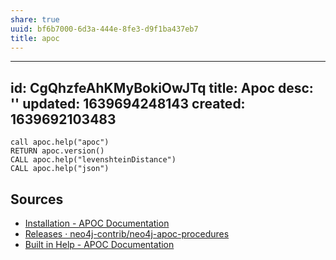 ```yaml
---
share: true
uuid: bf6b7000-6d3a-444e-8fe3-d9f1ba437eb7
title: apoc
---
```

---
id: CgQhzfeAhKMyBokiOwJTq
title: Apoc
desc: ''
updated: 1639694248143
created: 1639692103483
---

``` cypher
call apoc.help("apoc")
RETURN apoc.version()
CALL apoc.help("levenshteinDistance")
CALL apoc.help("json")
```


## Sources

* [Installation - APOC Documentation](https://neo4j.com/labs/apoc/4.1/installation/)
* [Releases · neo4j-contrib/neo4j-apoc-procedures](https://github.com/neo4j-contrib/neo4j-apoc-procedures/releases)
* [Built in Help - APOC Documentation](https://neo4j.com/labs/apoc/4.1/help/)